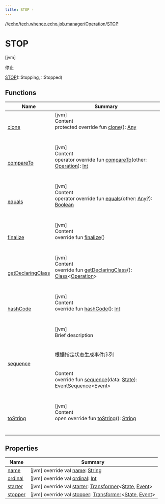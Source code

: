 ```yaml
---
title: STOP -
---
```

//[echo](../../../index.md)/[tech.whence.echo.job.manager](../../index.md)/[Operation](../index.md)/[STOP](index.md)



# STOP  
 [jvm] 

停止

[STOP](index.md)(::Stopping, ::Stopped)  
  
   


## Functions  
  
|  Name|  Summary| 
|---|---|
| [clone](../../../tech.whence.echo.webclient.response/-response-mocker/-purpose/-p-a-r-s-e-d/index.md#kotlin/Enum/clone/#/PointingToDeclaration/)| [jvm]  <br>Content  <br>protected override fun [clone](../../../tech.whence.echo.webclient.response/-response-mocker/-purpose/-p-a-r-s-e-d/index.md#kotlin/Enum/clone/#/PointingToDeclaration/)(): [Any](https://kotlinlang.org/api/latest/jvm/stdlib/kotlin/-any/index.html)  <br><br><br>
| [compareTo](../-r-e-s-u-m-e/index.md#kotlin/Enum/compareTo/#tech.whence.echo.job.manager.Operation/PointingToDeclaration/)| [jvm]  <br>Content  <br>operator override fun [compareTo](../-r-e-s-u-m-e/index.md#kotlin/Enum/compareTo/#tech.whence.echo.job.manager.Operation/PointingToDeclaration/)(other: [Operation](../index.md)): [Int](https://kotlinlang.org/api/latest/jvm/stdlib/kotlin/-int/index.html)  <br><br><br>
| [equals](../../../tech.whence.echo.webclient.response/-response-mocker/-purpose/-p-a-r-s-e-d/index.md#kotlin/Enum/equals/#kotlin.Any?/PointingToDeclaration/)| [jvm]  <br>Content  <br>operator override fun [equals](../../../tech.whence.echo.webclient.response/-response-mocker/-purpose/-p-a-r-s-e-d/index.md#kotlin/Enum/equals/#kotlin.Any?/PointingToDeclaration/)(other: [Any](https://kotlinlang.org/api/latest/jvm/stdlib/kotlin/-any/index.html)?): [Boolean](https://kotlinlang.org/api/latest/jvm/stdlib/kotlin/-boolean/index.html)  <br><br><br>
| [finalize](../../../tech.whence.echo.webclient.response/-response-mocker/-purpose/-p-a-r-s-e-d/index.md#kotlin/Enum/finalize/#/PointingToDeclaration/)| [jvm]  <br>Content  <br>override fun [finalize](../../../tech.whence.echo.webclient.response/-response-mocker/-purpose/-p-a-r-s-e-d/index.md#kotlin/Enum/finalize/#/PointingToDeclaration/)()  <br><br><br>
| [getDeclaringClass](../../../tech.whence.echo.webclient.response/-response-mocker/-purpose/-p-a-r-s-e-d/index.md#kotlin/Enum/getDeclaringClass/#/PointingToDeclaration/)| [jvm]  <br>Content  <br>override fun [getDeclaringClass](../../../tech.whence.echo.webclient.response/-response-mocker/-purpose/-p-a-r-s-e-d/index.md#kotlin/Enum/getDeclaringClass/#/PointingToDeclaration/)(): [Class](https://docs.oracle.com/javase/8/docs/api/java/lang/Class.html)<[Operation](../index.md)>  <br><br><br>
| [hashCode](../../../tech.whence.echo.webclient.response/-response-mocker/-purpose/-p-a-r-s-e-d/index.md#kotlin/Enum/hashCode/#/PointingToDeclaration/)| [jvm]  <br>Content  <br>override fun [hashCode](../../../tech.whence.echo.webclient.response/-response-mocker/-purpose/-p-a-r-s-e-d/index.md#kotlin/Enum/hashCode/#/PointingToDeclaration/)(): [Int](https://kotlinlang.org/api/latest/jvm/stdlib/kotlin/-int/index.html)  <br><br><br>
| [sequence](../sequence.md)| [jvm]  <br>Brief description  <br><br><br>根据指定状态生成事件序列<br><br>  <br>Content  <br>override fun [sequence](../sequence.md)(data: [State](../../../tech.whence.echo.job.manager.state/-state/index.md)): [EventSequence](../../../tech.whence.echo.event/-event-sequence/index.md)<[Event](../../-event/index.md)>  <br><br><br>
| [toString](../../../tech.whence.echo.webclient.response/-response-mocker/-purpose/-p-a-r-s-e-d/index.md#kotlin/Enum/toString/#/PointingToDeclaration/)| [jvm]  <br>Content  <br>open override fun [toString](../../../tech.whence.echo.webclient.response/-response-mocker/-purpose/-p-a-r-s-e-d/index.md#kotlin/Enum/toString/#/PointingToDeclaration/)(): [String](https://kotlinlang.org/api/latest/jvm/stdlib/kotlin/-string/index.html)  <br><br><br>


## Properties  
  
|  Name|  Summary| 
|---|---|
| [name](index.md#tech.whence.echo.job.manager/Operation.STOP/name/#/PointingToDeclaration/)|  [jvm] override val [name](index.md#tech.whence.echo.job.manager/Operation.STOP/name/#/PointingToDeclaration/): [String](https://kotlinlang.org/api/latest/jvm/stdlib/kotlin/-string/index.html)   <br>
| [ordinal](index.md#tech.whence.echo.job.manager/Operation.STOP/ordinal/#/PointingToDeclaration/)|  [jvm] override val [ordinal](index.md#tech.whence.echo.job.manager/Operation.STOP/ordinal/#/PointingToDeclaration/): [Int](https://kotlinlang.org/api/latest/jvm/stdlib/kotlin/-int/index.html)   <br>
| [starter](index.md#tech.whence.echo.job.manager/Operation.STOP/starter/#/PointingToDeclaration/)|  [jvm] override val [starter](index.md#tech.whence.echo.job.manager/Operation.STOP/starter/#/PointingToDeclaration/): [Transformer](../../../tech.whence.echo.function/-transformer/index.md)<[State](../../../tech.whence.echo.job.manager.state/-state/index.md), [Event](../../-event/index.md)>   <br>
| [stopper](index.md#tech.whence.echo.job.manager/Operation.STOP/stopper/#/PointingToDeclaration/)|  [jvm] override val [stopper](index.md#tech.whence.echo.job.manager/Operation.STOP/stopper/#/PointingToDeclaration/): [Transformer](../../../tech.whence.echo.function/-transformer/index.md)<[State](../../../tech.whence.echo.job.manager.state/-state/index.md), [Event](../../-event/index.md)>   <br>

